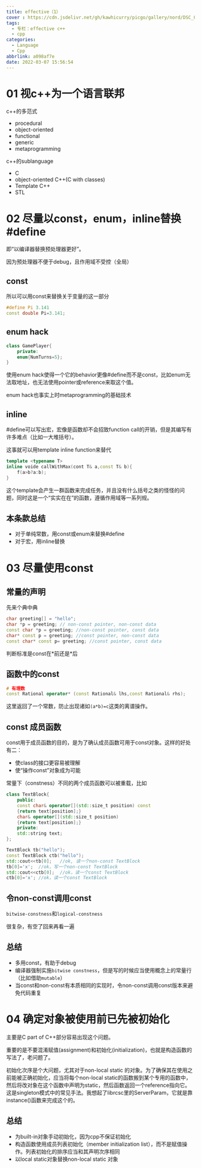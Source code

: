 ```yaml
---
title: effective（1）
cover : https://cdn.jsdelivr.net/gh/kawhicurry/picgo/gallery/nord/DSC_0015.JPG
tags:
  - 专栏：effective c++
  - cpp
categories:
  - Language
  - Cpp
abbrlink: a098af7e
date: 2022-03-07 15:56:54
---
```


# 01 视c++为一个语言联邦

c++的多范式

- procedural
- object-oriented
- functional
- generic
- metaprogramming

c++的sublanguage

- C
- object-oriented C++(C with classes)
- Template C++
- STL

# 02 尽量以const，enum，inline替换#define

即“以编译器替换预处理器更好”。

因为预处理器不便于debug，且作用域不受控（全局）

## const

所以可以用const来替换关于变量的这一部分

```cpp
#define Pi 3.141
const double Pi=3.141;
```

## enum hack

```cpp
class GamePlayer{
    private:
    enum{NumTurns=5};
}
```

使用enum hack使得一个它的behavior更像#define而不是const，比如enum无法取地址，也无法使用pointer或reference来取这个值。

enum hack也事实上时metaprogramming的基础技术

## inline

#define可以写出宏，宏像是函数却不会招致function call的开销，但是其编写有许多难点（比如一大堆括号）。

这事就可以用template inline function来替代

```cpp
template <typename T>
inline voide callWithMax(cont T& a,const T& b){
    f(a>b?a:b);
}
```

这个template会产生一群函数来完成任务，并且没有什么括号之类的怪怪的问题，同时这是一个“实实在在”的函数，遵循作用域等一系列规。

## 本条款总结

- 对于单纯常数，用const或enum来替换#define
- 对于宏，用inline替换

# 03 尽量使用const

## 常量的声明

 先来个典中典

```cpp
char greeting[] = "hello";
char *p = greeting; // non-const pointer, non-const data
const char *p = greeting; //non-const pointer, const data
char* const p = greeting; //const pointer, non-const data
const char* const p= greeting; //const pointer, const data
```

判断标准是const在\*前还是\*后

## 函数中的const

```cpp
# 有理数
const Rational operator* (const Rational& lhs,const Rational& rhs);
```

这里返回了一个常数，防止出现诸如`(a*b)=c`这类的离谱操作。

## const 成员函数

const用于成员函数的目的，是为了确认成员函数可用于const对象。这样的好处有二：

- 使class的接口更容易被理解
- 使“操作const”对象成为可能

常量下（constness）不同的两个成员函数可以被重载，比如

```cpp
class TextBlock{
    public:
    const char& operator[](std::size_t position) const
    {return text[position];}
    char& operator[](std::size_t position)
    {return text[position];}
    private:
    std::string text;
};

TextBlock tb("hello");
const TextBlock ctb("hello");
std::cout<<tb[0];	//ok, 读一个non-const TextBlock
tb[0]='x';	//ok，写一个non-const TextBlock
std::cout<<ctb[0];	//ok，读一个const TextBlock
ctb[0]='x';	//ok，读一个const TextBlock
```

## 令non-const调用const

`bitwise-constness`和`logical-constness`

很复杂，有空了回来再看一遍

## 总结

- 多用const，有助于debug
- 编译器强制实施`bitwise constness`，但是写的时候应当使用概念上的常量行（比如借助`mutable`）
- 当const和non-const有本质相同的实现时，令non-const调用const版本来避免代码重复

# 04 确定对象被使用前已先被初始化

主要是C part of C++部分容易出现这个问题。

重要的是不要混淆赋值(assignment)和初始化(initialization)，也就是构造函数的写法了，老问题了。

初始化次序是个大问题，尤其对于non-local static 的对象。为了确保其在使用之前能被正确初始化，应当将每个non-local static的函数搬到某个专用的函数中，然后将改对象在这个函数中声明为static，然后函数返回一个reference指向它。这是singleton模式中的常见手法。我想起了librcsc里的ServerParam，它就是靠instance()函数来完成这个的。

## 总结

- 为built-in对象手动初始化，因为cpp不保证初始化
- 构造函数使用成员列表初始化（member initialization list），而不是赋值操作。列表初始化的排序应当和其声明次序相同
- 以local static对象替换non-local static 对象
